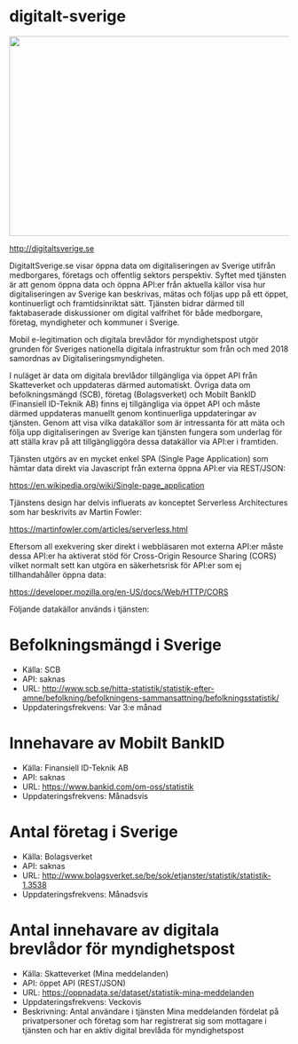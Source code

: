 # digitalt-sverige
<p align="center">
  <img width="640" height="360" src="http://www.digitaltsverige.se/img/digitaltsverige-logo-1280.jpg">
</p>

http://digitaltsverige.se

DigitaltSverige.se visar öppna data om digitaliseringen av Sverige utifrån medborgares, företags och offentlig sektors perspektiv. Syftet med tjänsten är att genom öppna data och öppna API:er från aktuella källor visa hur digitaliseringen av Sverige kan beskrivas, mätas och följas upp på ett öppet, kontinuerligt och framtidsinriktat sätt. Tjänsten bidrar därmed till faktabaserade diskussioner om digital valfrihet för både medborgare, företag, myndigheter och kommuner i Sverige.

Mobil e-legitimation och digitala brevlådor för myndighetspost utgör grunden för Sveriges nationella digitala infrastruktur som från och med 2018 samordnas av Digitaliseringsmyndigheten.
          
I nuläget är data om digitala brevlådor tillgängliga via öppet API från Skatteverket och uppdateras därmed automatiskt. Övriga data om befolkningsmängd (SCB), företag (Bolagsverket) och Mobilt BankID (Finansiell ID-Teknik AB) finns ej tillgängliga via öppet API och måste därmed uppdateras manuellt genom kontinuerliga uppdateringar av tjänsten. Genom att visa vilka datakällor som är intressanta för att mäta och följa upp digitaliseringen av Sverige kan tjänsten fungera som underlag för att ställa krav på att tillgängliggöra dessa datakällor via API:er i framtiden.

Tjänsten utgörs av en mycket enkel SPA (Single Page Application) som hämtar data direkt via Javascript från externa öppna API:er via REST/JSON:

https://en.wikipedia.org/wiki/Single-page_application

Tjänstens design har delvis influerats av konceptet Serverless Architectures som har beskrivits av Martin Fowler:

https://martinfowler.com/articles/serverless.html

Eftersom all exekvering sker direkt i webbläsaren mot externa API:er måste dessa API:er ha aktiverat stöd för Cross-Origin Resource Sharing (CORS) vilket normalt sett kan utgöra en säkerhetsrisk för API:er som ej tillhandahåller öppna data:

https://developer.mozilla.org/en-US/docs/Web/HTTP/CORS

Följande datakällor används i tjänsten:

Befolkningsmängd i Sverige
==========================
  * Källa: SCB
  * API: saknas
  * URL: http://www.scb.se/hitta-statistik/statistik-efter-amne/befolkning/befolkningens-sammansattning/befolkningsstatistik/
  * Uppdateringsfrekvens: Var 3:e månad

Innehavare av Mobilt BankID
===========================
  * Källa: Finansiell ID-Teknik AB
  * API: saknas
  * URL: https://www.bankid.com/om-oss/statistik
  * Uppdateringsfrekvens: Månadsvis

Antal företag i Sverige
=======================
  * Källa: Bolagsverket
  * API: saknas
  * URL: http://www.bolagsverket.se/be/sok/etjanster/statistik/statistik-1.3538
  * Uppdateringsfrekvens: Månadsvis

Antal innehavare av digitala brevlådor för myndighetspost
=========================================================
  * Källa: Skatteverket (Mina meddelanden)
  * API: öppet API (REST/JSON)
  * URL: https://oppnadata.se/dataset/statistik-mina-meddelanden
  * Uppdateringsfrekvens: Veckovis
  * Beskrivning: Antal användare i tjänsten Mina meddelanden fördelat på privatpersoner och företag som har registrerat sig som mottagare i tjänsten och har en aktiv digital brevlåda för myndighetspost
